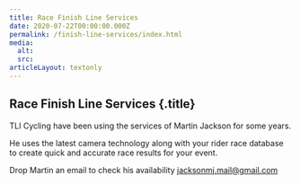 ```yaml
---
title: Race Finish Line Services
date: 2020-07-22T00:00:00.000Z
permalink: /finish-line-services/index.html
media:
  alt:
  src:
articleLayout: textonly
---
```


## Race Finish Line Services {.title}

TLI Cycling have been using the services of Martin Jackson for some years.

He uses the latest camera technology along with your rider race database to create quick and accurate race results for your event.

Drop Martin an email to check his availability <a href="mailto:jacksonmj.mail@gmail.com">jacksonmj.mail@gmail.com</a>
